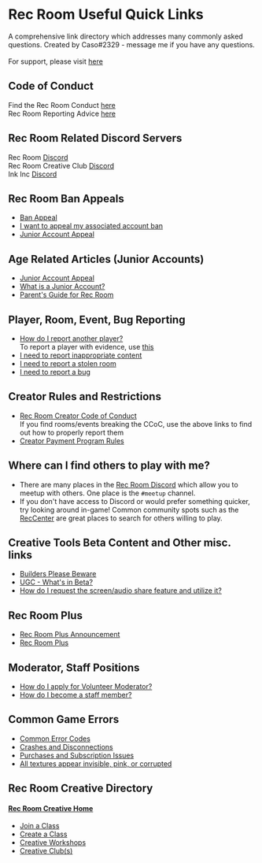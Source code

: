 # Rec Room Useful Quick Links
A comprehensive link directory which addresses many commonly asked questions. Created by Caso#2329 - message me if you have any questions.\
<br>For support, please visit [here](https://recroom.zendesk.com/)

## Code of Conduct
Find the Rec Room Conduct [here](https://recroom.zendesk.com/hc/en-us/articles/4419890420887-Rec-Room-Code-of-Conduct)
<br>Rec Room Reporting Advice [here](https://www.youtube.com/watch?v=Ej_-xKEHnuQ&ab_channel=RecRoom)

## Rec Room Related Discord Servers
Rec Room [Discord](https://discord.gg/recroom/)
<br>Rec Room Creative Club [Discord](https://discord.com/invite/bbVUBSY4BK)
<br>Ink Inc [Discord](https://discord.gg/SUPUdvhpYR)

## Rec Room Ban Appeals
- [Ban Appeal](https://rec.net/ban-appeal/main)
- [I want to appeal my associated account ban](https://recroom.zendesk.com/hc/en-us/articles/4419901512727-I-want-to-appeal-my-associated-account-ban)
- [Junior Account Appeal](https://rec.net/age/)

## Age Related Articles (Junior Accounts)
- [Junior Account Appeal](https://rec.net/age/)
- [What is a Junior Account?](https://recroom.zendesk.com/hc/en-us/articles/4426900227735-What-is-a-Junior-Account-)
- [Parent's Guide for Rec Room](https://recroom.com/parents-guide)

## Player, Room, Event, Bug Reporting
- [How do I report another player?](https://recroom.zendesk.com/hc/en-us/articles/4419890282519-How-do-I-report-another-player-)
<br> To report a player with evidence, use [this](https://recroom.zendesk.com/hc/en-us/articles/4419903977751-I-need-to-report-another-player)
- [I need to report inappropriate content](https://recroom.zendesk.com/hc/en-us/articles/4419916543383-I-need-to-report-inappropriate-content)
- [I need to report a stolen room](https://recroom.zendesk.com/hc/en-us/articles/4419916469271-I-need-to-report-a-stolen-invention-room)
- [I need to report a bug](https://recroom.zendesk.com/hc/en-us/articles/4532967275287-I-need-to-report-a-bug)


## Creator Rules and Restrictions
- [Rec Room Creator Code of Conduct](https://recroom.com/ccoc) <br> If you find rooms/events breaking the CCoC, use the above links to find out how to properly report them
- [Creator Payment Program Rules](https://recroom.com/creator-payment-program-rules)


## Where can I find others to play with me?
- There are many places in the [Rec Room Discord](https://discord.gg/recroom/) which allow you to meetup with others. One place is the `#meetup` channel.
- If you don't have access to Discord or would prefer something quicker, try looking around in-game! Common community spots such as the [RecCenter](https://rec.net/room/RecCenter) are great places to search for others willing to play.

## Creative Tools Beta Content and Other misc. links
- [Builders Please Beware](https://recroom.zendesk.com/hc/en-us/articles/4500865410967-Builders-Please-Beware)
- [UGC - What's in Beta?](https://recroom.zendesk.com/hc/en-us/articles/5105834757271-UGC-What-s-in-Beta-)
-  [How do I request the screen/audio share feature and utilize it?](https://recroom.zendesk.com/hc/en-us/articles/4524184817687-How-do-I-request-the-screen-audio-share-feature-and-utilize-it-)

## Rec Room Plus
- [Rec Room Plus Announcement](https://www.youtube.com/watch?v=65FyCZcOg7o&ab_channel=RecRoom)
- [Rec Room Plus](https://recroom.com/recroomplus)

## Moderator, Staff Positions
- [How do I apply for Volunteer Moderator?](https://recroom.zendesk.com/hc/en-us/articles/4419902650135-How-can-I-become-a-Volunteer-Mod-Rec-Center-Mod)
- [How do I become a staff member?](https://recroom.com/careers)

## Common Game Errors
- [Common Error Codes](https://recroom.zendesk.com/hc/en-us/articles/4420606818839-Common-Error-Codes)
- [Crashes and Disconnections](https://recroom.zendesk.com/hc/en-us/sections/4420606745623-Crashes-and-Disconnections)
- [Purchases and Subscription Issues](https://recroom.zendesk.com/hc/en-us/sections/4426894709015-Purchases-Subscription-Issues)
- [All textures appear invisible, pink, or corrupted](https://recroom.zendesk.com/hc/en-us/articles/4423295614999-All-textures-appear-invisible-pink-or-corrupted)

## Rec Room Creative Directory
#### [Rec Room Creative Home](https://recroom.com/creative)
- [Join a Class](https://recroom.com/class)
- [Create a Class](https://recroom.com/createaclass)
- [Creative Workshops](https://recroom.com/workshops)
- [Creative Club(s)](https://recroom.com/creativeclubs)

